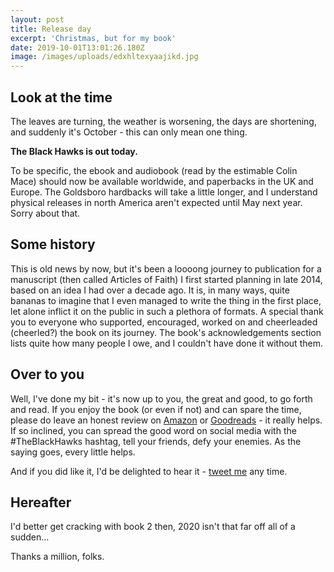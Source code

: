 ```yaml
---
layout: post
title: Release day
excerpt: 'Christmas, but for my book'
date: 2019-10-01T13:01:26.180Z
image: /images/uploads/edxhltexyaajikd.jpg
---
```

## Look at the time

The leaves are turning, the weather is worsening, the days are shortening, and suddenly it's October - this can only mean one thing.

__The Black Hawks is out today.__

To be specific, the ebook and audiobook (read by the estimable Colin Mace) should now be available worldwide, and paperbacks in the UK and Europe. The Goldsboro hardbacks will take a little longer, and I understand physical releases in north America aren't expected until May next year. Sorry about that.

## Some history

This is old news by now, but it's been a loooong journey to publication for a manuscript (then called Articles of Faith) I first started planning in late 2014, based on an idea I had over a decade ago. It is, in many ways, quite bananas to imagine that I even managed to write the thing in the first place, let alone inflict it on the public in such a plethora of formats. A special thank you to everyone who supported, encouraged, worked on and cheerleaded (cheerled?) the book on its journey. The book's acknowledgements section lists quite how many people I owe, and I couldn't have done it without them.

## Over to you

Well, I've done my bit - it's now up to you, the great and good, to go forth and read. If you enjoy the book (or even if not) and can spare the time, please do leave an honest review on [Amazon](https://www.amazon.co.uk/Black-Hawks-Articles-Faith-Book-ebook/dp/B07M7T79Q7) or [Goodreads](https://www.goodreads.com/book/show/44088752-the-black-hawks) - it really helps. If so inclined, you can spread the good word on social media with the #TheBlackHawks hashtag, tell your friends, defy your enemies. As the saying goes, every little helps.

And if you did like it, I'd be delighted to hear it - [tweet me](https://twitter.com/itsdavewragg) any time.

## Hereafter

I'd better get cracking with book 2 then, 2020 isn't that far off all of a sudden...

Thanks a million, folks.
